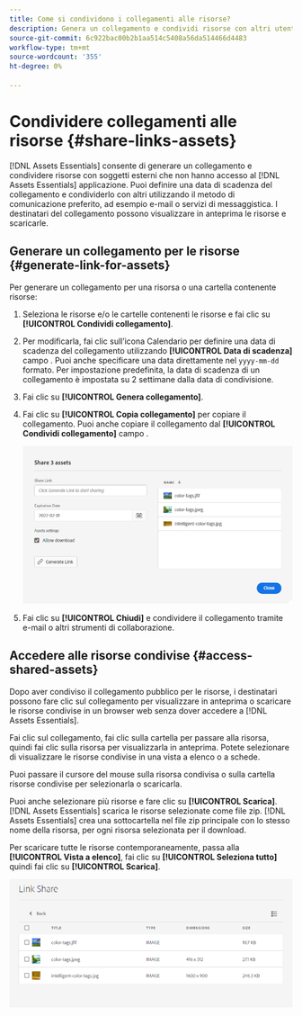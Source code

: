 ```yaml
---
title: Come si condividono i collegamenti alle risorse?
description: Genera un collegamento e condividi risorse con altri utenti che non hanno accesso al [!DNL Assets Essentials] applicazione.
source-git-commit: 6c922bac00b2b1aa514c5408a56da514466d4483
workflow-type: tm+mt
source-wordcount: '355'
ht-degree: 0%

---
```



# Condividere collegamenti alle risorse {#share-links-assets}

[!DNL Assets Essentials] consente di generare un collegamento e condividere risorse con soggetti esterni che non hanno accesso al [!DNL Assets Essentials] applicazione. Puoi definire una data di scadenza del collegamento e condividerlo con altri utilizzando il metodo di comunicazione preferito, ad esempio e-mail o servizi di messaggistica. I destinatari del collegamento possono visualizzare in anteprima le risorse e scaricarle.

## Generare un collegamento per le risorse {#generate-link-for-assets}

Per generare un collegamento per una risorsa o una cartella contenente risorse:

1. Seleziona le risorse e/o le cartelle contenenti le risorse e fai clic su **[!UICONTROL Condividi collegamento]**.

1. Per modificarla, fai clic sull’icona Calendario per definire una data di scadenza del collegamento utilizzando **[!UICONTROL Data di scadenza]** campo . Puoi anche specificare una data direttamente nel `yyyy-mm-dd` formato. Per impostazione predefinita, la data di scadenza di un collegamento è impostata su 2 settimane dalla data di condivisione.

1. Fai clic su **[!UICONTROL Genera collegamento]**.

1. Fai clic su **[!UICONTROL Copia collegamento]** per copiare il collegamento. Puoi anche copiare il collegamento dal **[!UICONTROL Condividi collegamento]** campo .

   ![Opzione per ritagliare e raddrizzare](assets/share-asset-link.png)

1. Fai clic su **[!UICONTROL Chiudi]** e condividere il collegamento tramite e-mail o altri strumenti di collaborazione.

## Accedere alle risorse condivise {#access-shared-assets}

Dopo aver condiviso il collegamento pubblico per le risorse, i destinatari possono fare clic sul collegamento per visualizzare in anteprima o scaricare le risorse condivise in un browser web senza dover accedere a [!DNL Assets Essentials].

Fai clic sul collegamento, fai clic sulla cartella per passare alla risorsa, quindi fai clic sulla risorsa per visualizzarla in anteprima. Potete selezionare di visualizzare le risorse condivise in una vista a elenco o a schede.

Puoi passare il cursore del mouse sulla risorsa condivisa o sulla cartella risorse condivise per selezionarla o scaricarla.

Puoi anche selezionare più risorse e fare clic su **[!UICONTROL Scarica]**. [!DNL Assets Essentials] scarica le risorse selezionate come file zip. [!DNL Assets Essentials] crea una sottocartella nel file zip principale con lo stesso nome della risorsa, per ogni risorsa selezionata per il download.

Per scaricare tutte le risorse contemporaneamente, passa alla **[!UICONTROL Vista a elenco]**, fai clic su **[!UICONTROL Seleziona tutto]** quindi fai clic su **[!UICONTROL Scarica]**.

![Anteprima delle risorse condivise](assets/preview-shared-assets.png)

